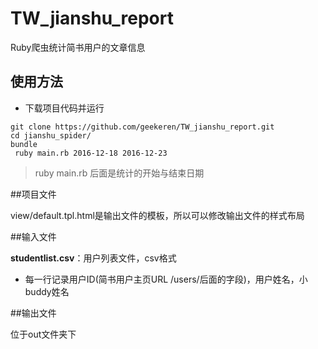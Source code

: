# TW_jianshu_report

Ruby爬虫统计简书用户的文章信息

## 使用方法

* 下载项目代码并运行


```
git clone https://github.com/geekeren/TW_jianshu_report.git
cd jianshu_spider/
bundle
 ruby main.rb 2016-12-18 2016-12-23
```

>ruby main.rb 后面是统计的开始与结束日期

##项目文件

view/default.tpl.html是输出文件的模板，所以可以修改输出文件的样式布局

##输入文件

**studentlist.csv**：用户列表文件，csv格式

* 每一行记录用户ID(简书用户主页URL /users/后面的字段)，用户姓名，小buddy姓名

##输出文件

 位于out文件夹下